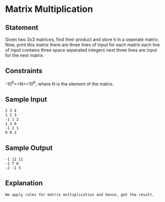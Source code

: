 # Matrix Multiplication
## Statement
Given two 3x3 matrices, find their product and store it in a seperate matrix. Now, print this matrix
there are three lines of input for each matrix
each line of input contains three space seperated integers
next three lines are input for the next matrix.
## Constraints
-10<sup>6</sup><=N<=10<sup>6</sup>, where N is the element of the matrix.
## Sample Input
```
2 3 4
1 2 3
-1 1 2
1 3 0
-1 2 1
0 0 2
```
## Sample Output
```
-1 12 11
-1 7 8
-2 -1 5
```
## Explanation
```
We apply rules for matrix multiplication and hence, get the result.
```
